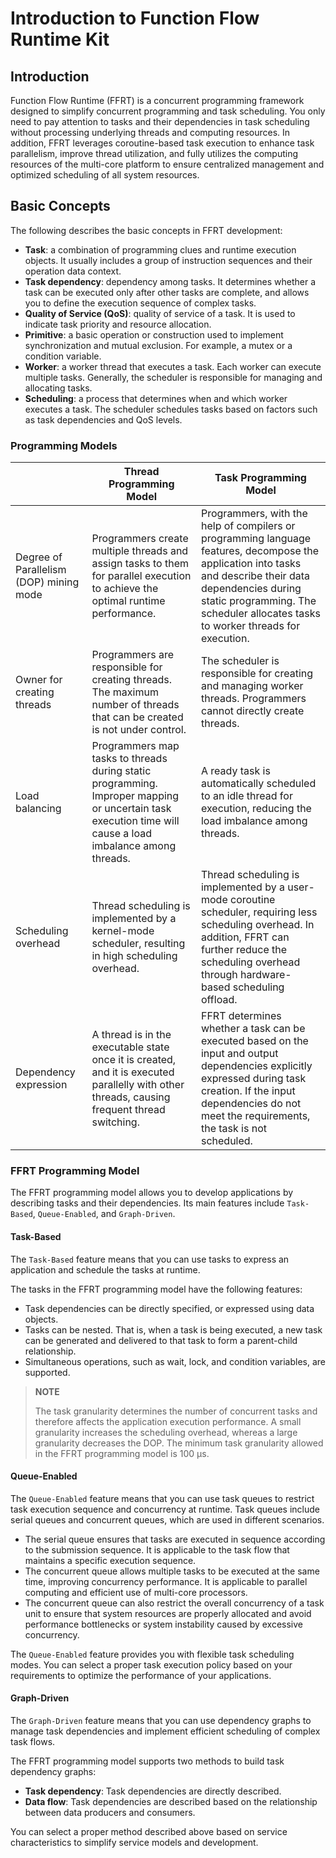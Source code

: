 # Introduction to Function Flow Runtime Kit

## Introduction

Function Flow Runtime (FFRT) is a concurrent programming framework designed to simplify concurrent programming and task scheduling. You only need to pay attention to tasks and their dependencies in task scheduling without processing underlying threads and computing resources. In addition, FFRT leverages coroutine-based task execution to enhance task parallelism, improve thread utilization, and fully utilizes the computing resources of the multi-core platform to ensure centralized management and optimized scheduling of all system resources.

## Basic Concepts

The following describes the basic concepts in FFRT development:

- **Task**: a combination of programming clues and runtime execution objects. It usually includes a group of instruction sequences and their operation data context.
- **Task dependency**: dependency among tasks. It determines whether a task can be executed only after other tasks are complete, and allows you to define the execution sequence of complex tasks.
- **Quality of Service (QoS)**: quality of service of a task. It is used to indicate task priority and resource allocation.
- **Primitive**: a basic operation or construction used to implement synchronization and mutual exclusion. For example, a mutex or a condition variable.
- **Worker**: a worker thread that executes a task. Each worker can execute multiple tasks. Generally, the scheduler is responsible for managing and allocating tasks.
- **Scheduling**: a process that determines when and which worker executes a task. The scheduler schedules tasks based on factors such as task dependencies and QoS levels.

### Programming Models

|                | Thread Programming Model                                                                      | Task Programming Model                                                                                                                |
| -------------- | ---------------------------------------------------------------------------------- | ---------------------------------------------------------------------------------------------------------------------------- |
| Degree of Parallelism (DOP) mining mode| Programmers create multiple threads and assign tasks to them for parallel execution to achieve the optimal runtime performance.            | Programmers, with the help of compilers or programming language features, decompose the application into tasks and describe their data dependencies during static programming. The scheduler allocates tasks to worker threads for execution.          |
| Owner for creating threads| Programmers are responsible for creating threads. The maximum number of threads that can be created is not under control.  | The scheduler is responsible for creating and managing worker threads. Programmers cannot directly create threads.                                                  |
| Load balancing      | Programmers map tasks to threads during static programming. Improper mapping or uncertain task execution time will cause a load imbalance among threads.| A ready task is automatically scheduled to an idle thread for execution, reducing the load imbalance among threads.                                              |
| Scheduling overhead      | Thread scheduling is implemented by a kernel-mode scheduler, resulting in high scheduling overhead.                                          | Thread scheduling is implemented by a user-mode coroutine scheduler, requiring less scheduling overhead. In addition, FFRT can further reduce the scheduling overhead through hardware-based scheduling offload.|
| Dependency expression      | A thread is in the executable state once it is created, and it is executed parallelly with other threads, causing frequent thread switching.              | FFRT determines whether a task can be executed based on the input and output dependencies explicitly expressed during task creation. If the input dependencies do not meet the requirements, the task is not scheduled.          |

### FFRT Programming Model

The FFRT programming model allows you to develop applications by describing tasks and their dependencies. Its main features include `Task-Based`, `Queue-Enabled`, and `Graph-Driven`.

#### Task-Based

The `Task-Based` feature means that you can use tasks to express an application and schedule the tasks at runtime.

The tasks in the FFRT programming model have the following features:

- Task dependencies can be directly specified, or expressed using data objects.
- Tasks can be nested. That is, when a task is being executed, a new task can be generated and delivered to that task to form a parent-child relationship.
- Simultaneous operations, such as wait, lock, and condition variables, are supported.

> **NOTE**
>
> The task granularity determines the number of concurrent tasks and therefore affects the application execution performance. A small granularity increases the scheduling overhead, whereas a large granularity decreases the DOP. The minimum task granularity allowed in the FFRT programming model is 100 μs.

#### Queue-Enabled

The `Queue-Enabled` feature means that you can use task queues to restrict task execution sequence and concurrency at runtime. Task queues include serial queues and concurrent queues, which are used in different scenarios.

- The serial queue ensures that tasks are executed in sequence according to the submission sequence. It is applicable to the task flow that maintains a specific execution sequence.
- The concurrent queue allows multiple tasks to be executed at the same time, improving concurrency performance. It is applicable to parallel computing and efficient use of multi-core processors.
- The concurrent queue can also restrict the overall concurrency of a task unit to ensure that system resources are properly allocated and avoid performance bottlenecks or system instability caused by excessive concurrency.

The `Queue-Enabled` feature provides you with flexible task scheduling modes. You can select a proper task execution policy based on your requirements to optimize the performance of your applications.

#### Graph-Driven

The `Graph-Driven` feature means that you can use dependency graphs to manage task dependencies and implement efficient scheduling of complex task flows.

The FFRT programming model supports two methods to build task dependency graphs:

- **Task dependency**: Task dependencies are directly described.
- **Data flow**: Task dependencies are described based on the relationship between data producers and consumers.

You can select a proper method described above based on service characteristics to simplify service models and development.
